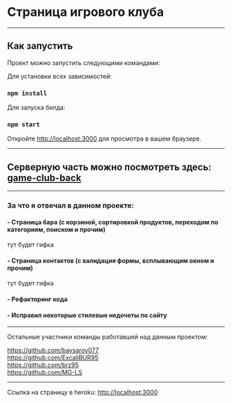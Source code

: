 # Страница игрового клуба

<hr>

## Как запустить

Проект можно запустить следующими командами:

Для установки всех зависимостей:

### `npm install`

Для запуска билда:

### `npm start`

Откройте [http://localhost:3000](http://localhost:3000) для просмотра в вашем браузере.

<hr>

## Серверную часть можно посмотреть здесь: [game-club-back](https://github.com/darrowv/game-club-back/tree/nasyr)

<hr>

### За что я отвечал в данном проекте:

#### - Страница бара (с корзиной, сортировкой продуктов, переходом по категориям, поиском и прочим)

тут будет гифка

#### - Страница контактов (с валидация формы, всплывающим окном и прочим)

тут будет гифка

#### - Рефакторинг кода
#### - Исправил некоторые стилевые недочеты по сайту

<hr>

Остальные участники команды работавшей над данным проектом:

https://github.com/baysarov077
</br>
https://github.com/ExcaliBUR95
</br>
https://github.com/brz95
</br>
https://github.com/MG-LS

<hr>

Ссылка на страницу в heroku: [http://localhost:3000](http://localhost:3000)

